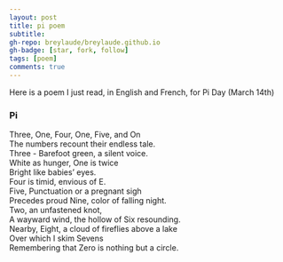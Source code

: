 ```yaml
---
layout: post
title: pi poem
subtitle: 
gh-repo: breylaude/breylaude.github.io
gh-badge: [star, fork, follow]
tags: [poem]
comments: true
---
```

 Here is a poem I just read, in English and French, for Pi Day (March 14th)

 ### Pi

Three, One, Four, One, Five, and On <br>
The numbers recount their endless tale. <br>
Three - Barefoot green, a silent voice. <br>
White as hunger, One is twice <br>
Bright like babies’ eyes. <br>
Four is timid, envious of E. <br>
Five, Punctuation or a pregnant sigh <br>
Precedes proud Nine, color of falling night. <br>
Two, an unfastened knot, <br>
A wayward wind, the hollow of Six resounding. <br>
Nearby, Eight, a cloud of fireflies above a lake <br>
Over which I skim Sevens <br>
Remembering that Zero is nothing but a circle. <br>
